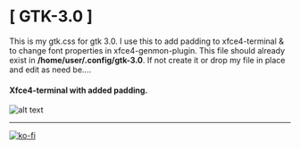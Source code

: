 # [ GTK-3.0 ]

This is my gtk.css for gtk 3.0. I use this to add padding to xfce4-terminal & to change font properties in xfce4-genmon-plugin. This file should already exist in **/home/user/.config/gtk-3.0**. If not create it or drop my file in place and edit as need be....

#### Xfce4-terminal with added padding.
![alt text](https://i.imgur.com/PbZJSeq.png "xfce4-terminal")

----

[![ko-fi](https://i.imgur.com/VVbaKK2.png)](https://ko-fi.com/furycd001)
